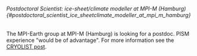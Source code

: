 ###### Postdoctoral Scientist: ice-sheet/climate modeller at MPI-M (Hamburg) {#postdoctoral_scientist_ice_sheetclimate_modeller_at_mpi_m_hamburg}

The MPI-Earth group at MPI-M (Hamburg) is looking for a postdoc. PISM
experience \"would be of advantage\". For more information see the
[CRYOLIST
post](http://lists.cryolist.org/pipermail/cryolist-cryolist.org/2019-June/004091.html).
